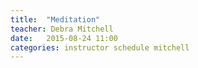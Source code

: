 ```yaml
---
title:  "Meditation"
teacher: Debra Mitchell
date:   2015-08-24 11:00
categories: instructor schedule mitchell
---
```


